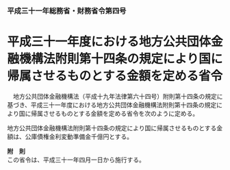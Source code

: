 ### 平成三十一年総務省・財務省令第四号  
# 平成三十一年度における地方公共団体金融機構法附則第十四条の規定により国に帰属させるものとする金額を定める省令  
　地方公共団体金融機構法（平成十九年法律第六十四号）附則第十四条の規定に基づき、平成三十一年度における地方公共団体金融機構法附則第十四条の規定により国に帰属させるものとする金額を定める省令を次のように定める。  
  
地方公共団体金融機構法附則第十四条の規定により国に帰属させるものとする金額は、公庫債権金利変動準備金千億円とする。  
  
**附　則**  
この省令は、平成三十一年四月一日から施行する。  
  
